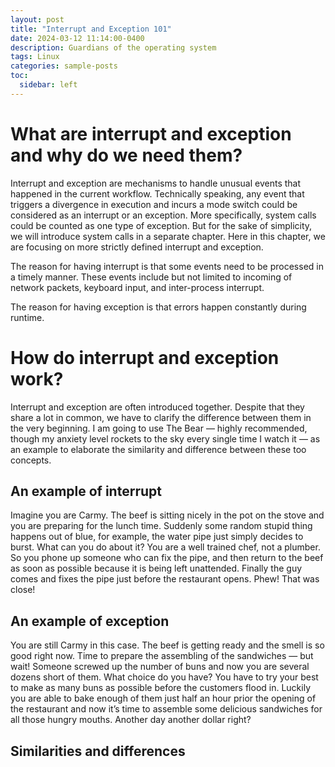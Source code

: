 ```yaml
---
layout: post
title: "Interrupt and Exception 101"
date: 2024-03-12 11:14:00-0400
description: Guardians of the operating system
tags: Linux
categories: sample-posts
toc:
  sidebar: left
---
```


# What are interrupt and exception and why do we need them?

Interrupt and exception are mechanisms to handle unusual events that happened in the current workflow. Technically speaking, any event that triggers a divergence in execution and incurs a mode switch could be considered as an interrupt or an exception. More specifically, system calls could be counted as one type of exception. But for the sake of simplicity, we will introduce system calls in a separate chapter. Here in this chapter, we are focusing on more strictly defined interrupt and exception.

The reason for having interrupt is that some events need to be processed in a timely manner. These events include but not limited to incoming of network packets, keyboard input, and inter-process interrupt.

The reason for having exception is that errors happen constantly during runtime.

# How do interrupt and exception work?

Interrupt and exception are often introduced together. Despite that they share a lot in common, we have to clarify the difference between them in the very beginning. I am going to use The Bear — highly recommended, though my anxiety level rockets to the sky every single time I watch it — as an example to elaborate the similarity and difference between these too concepts.

## An example of interrupt

Imagine you are Carmy. The beef is sitting nicely in the pot on the stove and you are preparing for the lunch time. Suddenly some random stupid thing happens out of blue, for example, the water pipe just simply decides to burst. What can you do about it? You are a well trained chef, not a plumber. So you phone up someone who can fix the pipe, and then return to the beef as soon as possible because it is being left unattended. Finally the guy comes and fixes the pipe just before the restaurant opens. Phew! That was close!

## An example of exception

You are still Carmy in this case. The beef is getting ready and the smell is so good right now. Time to prepare the assembling of the sandwiches — but wait! Someone screwed up the number of buns and now you are several dozens short of them. What choice do you have? You have to try your best to make as many buns as possible before the customers flood in. Luckily you are able to bake enough of them just half an hour prior the opening of the restaurant and now it’s time to assemble some delicious sandwiches for all those hungry mouths. Another day another dollar right?

## Similarities and differences
